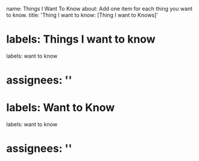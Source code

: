 
name: Things I Want To Know
about: Add one item for each thing you want to know.
title: 'Thing I want to know: <file in title> [Thing I want to Knows]'

labels: Things I want to know
=======
labels: want to know

assignees: ''
=======
labels: Want to Know
=======
labels: want to know

assignees: ''
=======

